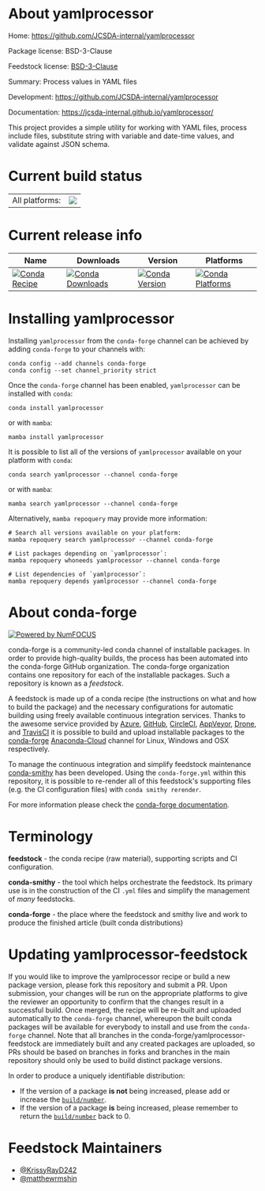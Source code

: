 About yamlprocessor
===================

Home: https://github.com/JCSDA-internal/yamlprocessor

Package license: BSD-3-Clause

Feedstock license: [BSD-3-Clause](https://github.com/conda-forge/yamlprocessor-feedstock/blob/main/LICENSE.txt)

Summary: Process values in YAML files

Development: https://github.com/JCSDA-internal/yamlprocessor

Documentation: https://jcsda-internal.github.io/yamlprocessor/

This project provides a simple utility for working with YAML files, process
include files, substitute string with variable and date-time values, and
validate against JSON schema.


Current build status
====================


<table><tr><td>All platforms:</td>
    <td>
      <a href="https://dev.azure.com/conda-forge/feedstock-builds/_build/latest?definitionId=17162&branchName=main">
        <img src="https://dev.azure.com/conda-forge/feedstock-builds/_apis/build/status/yamlprocessor-feedstock?branchName=main">
      </a>
    </td>
  </tr>
</table>

Current release info
====================

| Name | Downloads | Version | Platforms |
| --- | --- | --- | --- |
| [![Conda Recipe](https://img.shields.io/badge/recipe-yamlprocessor-green.svg)](https://anaconda.org/conda-forge/yamlprocessor) | [![Conda Downloads](https://img.shields.io/conda/dn/conda-forge/yamlprocessor.svg)](https://anaconda.org/conda-forge/yamlprocessor) | [![Conda Version](https://img.shields.io/conda/vn/conda-forge/yamlprocessor.svg)](https://anaconda.org/conda-forge/yamlprocessor) | [![Conda Platforms](https://img.shields.io/conda/pn/conda-forge/yamlprocessor.svg)](https://anaconda.org/conda-forge/yamlprocessor) |

Installing yamlprocessor
========================

Installing `yamlprocessor` from the `conda-forge` channel can be achieved by adding `conda-forge` to your channels with:

```
conda config --add channels conda-forge
conda config --set channel_priority strict
```

Once the `conda-forge` channel has been enabled, `yamlprocessor` can be installed with `conda`:

```
conda install yamlprocessor
```

or with `mamba`:

```
mamba install yamlprocessor
```

It is possible to list all of the versions of `yamlprocessor` available on your platform with `conda`:

```
conda search yamlprocessor --channel conda-forge
```

or with `mamba`:

```
mamba search yamlprocessor --channel conda-forge
```

Alternatively, `mamba repoquery` may provide more information:

```
# Search all versions available on your platform:
mamba repoquery search yamlprocessor --channel conda-forge

# List packages depending on `yamlprocessor`:
mamba repoquery whoneeds yamlprocessor --channel conda-forge

# List dependencies of `yamlprocessor`:
mamba repoquery depends yamlprocessor --channel conda-forge
```


About conda-forge
=================

[![Powered by
NumFOCUS](https://img.shields.io/badge/powered%20by-NumFOCUS-orange.svg?style=flat&colorA=E1523D&colorB=007D8A)](https://numfocus.org)

conda-forge is a community-led conda channel of installable packages.
In order to provide high-quality builds, the process has been automated into the
conda-forge GitHub organization. The conda-forge organization contains one repository
for each of the installable packages. Such a repository is known as a *feedstock*.

A feedstock is made up of a conda recipe (the instructions on what and how to build
the package) and the necessary configurations for automatic building using freely
available continuous integration services. Thanks to the awesome service provided by
[Azure](https://azure.microsoft.com/en-us/services/devops/), [GitHub](https://github.com/),
[CircleCI](https://circleci.com/), [AppVeyor](https://www.appveyor.com/),
[Drone](https://cloud.drone.io/welcome), and [TravisCI](https://travis-ci.com/)
it is possible to build and upload installable packages to the
[conda-forge](https://anaconda.org/conda-forge) [Anaconda-Cloud](https://anaconda.org/)
channel for Linux, Windows and OSX respectively.

To manage the continuous integration and simplify feedstock maintenance
[conda-smithy](https://github.com/conda-forge/conda-smithy) has been developed.
Using the ``conda-forge.yml`` within this repository, it is possible to re-render all of
this feedstock's supporting files (e.g. the CI configuration files) with ``conda smithy rerender``.

For more information please check the [conda-forge documentation](https://conda-forge.org/docs/).

Terminology
===========

**feedstock** - the conda recipe (raw material), supporting scripts and CI configuration.

**conda-smithy** - the tool which helps orchestrate the feedstock.
                   Its primary use is in the construction of the CI ``.yml`` files
                   and simplify the management of *many* feedstocks.

**conda-forge** - the place where the feedstock and smithy live and work to
                  produce the finished article (built conda distributions)


Updating yamlprocessor-feedstock
================================

If you would like to improve the yamlprocessor recipe or build a new
package version, please fork this repository and submit a PR. Upon submission,
your changes will be run on the appropriate platforms to give the reviewer an
opportunity to confirm that the changes result in a successful build. Once
merged, the recipe will be re-built and uploaded automatically to the
`conda-forge` channel, whereupon the built conda packages will be available for
everybody to install and use from the `conda-forge` channel.
Note that all branches in the conda-forge/yamlprocessor-feedstock are
immediately built and any created packages are uploaded, so PRs should be based
on branches in forks and branches in the main repository should only be used to
build distinct package versions.

In order to produce a uniquely identifiable distribution:
 * If the version of a package **is not** being increased, please add or increase
   the [``build/number``](https://docs.conda.io/projects/conda-build/en/latest/resources/define-metadata.html#build-number-and-string).
 * If the version of a package **is** being increased, please remember to return
   the [``build/number``](https://docs.conda.io/projects/conda-build/en/latest/resources/define-metadata.html#build-number-and-string)
   back to 0.

Feedstock Maintainers
=====================

* [@KrissyRayD242](https://github.com/KrissyRayD242/)
* [@matthewrmshin](https://github.com/matthewrmshin/)

